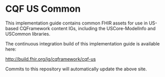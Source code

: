 # CQF US Common

This implementation guide contains common FHIR assets for use in US-based CQFramework content IGs, including the USCore-ModelInfo and USCommon libraries.

The continuous integration build of this implementation guide is available here:

http://build.fhir.org/ig/cqframework/cqf-us

Commits to this repository will automatically update the above site.

